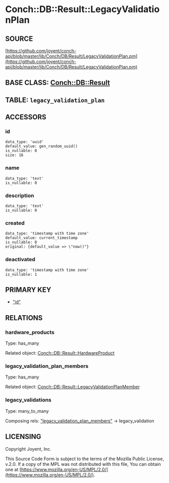 # Conch::DB::Result::LegacyValidationPlan

## SOURCE

[https://github.com/joyent/conch-api/blob/master/lib/Conch/DB/Result/LegacyValidationPlan.pm](https://github.com/joyent/conch-api/blob/master/lib/Conch/DB/Result/LegacyValidationPlan.pm)

## BASE CLASS: [Conch::DB::Result](../modules/Conch%3A%3ADB%3A%3AResult)

## TABLE: `legacy_validation_plan`

## ACCESSORS

### id

```
data_type: 'uuid'
default_value: gen_random_uuid()
is_nullable: 0
size: 16
```

### name

```
data_type: 'text'
is_nullable: 0
```

### description

```
data_type: 'text'
is_nullable: 0
```

### created

```
data_type: 'timestamp with time zone'
default_value: current_timestamp
is_nullable: 0
original: {default_value => \"now()"}
```

### deactivated

```
data_type: 'timestamp with time zone'
is_nullable: 1
```

## PRIMARY KEY

- ["id"](#id)

## RELATIONS

### hardware\_products

Type: has\_many

Related object: [Conch::DB::Result::HardwareProduct](../modules/Conch%3A%3ADB%3A%3AResult%3A%3AHardwareProduct)

### legacy\_validation\_plan\_members

Type: has\_many

Related object: [Conch::DB::Result::LegacyValidationPlanMember](../modules/Conch%3A%3ADB%3A%3AResult%3A%3ALegacyValidationPlanMember)

### legacy\_validations

Type: many\_to\_many

Composing rels: ["legacy\_validation\_plan\_members"](#legacy_validation_plan_members) -> legacy\_validation

## LICENSING

Copyright Joyent, Inc.

This Source Code Form is subject to the terms of the Mozilla Public License,
v.2.0. If a copy of the MPL was not distributed with this file, You can obtain
one at [https://www.mozilla.org/en-US/MPL/2.0/](https://www.mozilla.org/en-US/MPL/2.0/).
